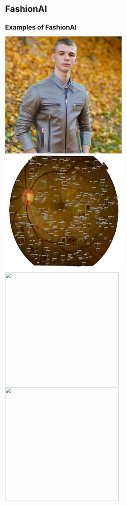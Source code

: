 # FashionAI

## Examples of FashionAI
<img src="https://github.com/OmerOzgur271/FashionAI/blob/main/Results/man1.jpeg" width="380" height="380" > <img src="https://github.com/OmerOzgur271/Eyecheck/blob/main/visresul.jpg" width="380" height="380" ><img src="https://github.com/OmerOzgur271/Eyecheckup/blob/main/segmentation.png" width="370" height="370" >
<img src="https://github.com/OmerOzgur271/Eyecheckup/blob/main/0*r2WnTgs0aRw4K2Mq.webp" width="370" height="370" >
